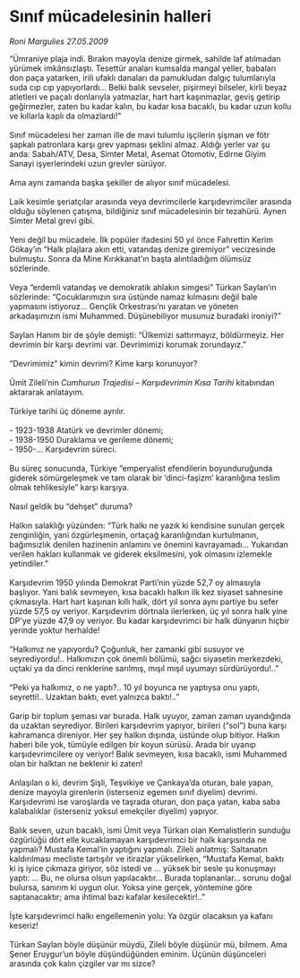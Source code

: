 # Sınıf mücadelesinin halleri

*Roni Margulies 27.05.2009*

<div class="taraf_structure_2col_1zq">
<div class="margen_n">



 <p>“Ümraniye plaja indi. Bırakın mayoyla denize girmek, sahilde laf atılmadan yürümek imkânsızlaştı. Tesettür anaları kumsalda mangal yeller, babaları don paça yatarken, irili ufaklı danaları da pamukludan dalgıç tulumlarıyla suda cıp cıp yapıyorlardı... Belki balık sevseler, pişirmeyi bilseler, kirli beyaz atletleri ve paçalı donlarıyla yatmazlar, hart hart kaşınmazlar, geviş getirip geğirmezler, zaten bu kadar kalın, bu kadar kısa bacaklı, bu kadar uzun kollu ve kıllarla kaplı da olmazlardı!” <br/><br/>Sınıf mücadelesi her zaman ille de mavi tulumlu işçilerin şişman ve fötr şapkalı patronlara karşı grev yapması şeklini almaz. Aldığı yerler var şu anda: Sabah/ATV, Desa, Simter Metal, Asemat Otomotiv, Edirne Giyim Sanayi işyerlerindeki uzun grevler sürüyor. <br/><br/>Ama aynı zamanda başka şekiller de alıyor sınıf mücadelesi. <br/><br/>Laik kesimle şeriatçılar arasında veya devrimcilerle karşıdevrimciler arasında olduğu söylenen çatışma, bildiğiniz sınıf mücadelesinin bir tezahürü. Aynen Simter Metal grevi gibi. <br/><br/>Yeni değil bu mücadele. İlk popüler ifadesini 50 yıl önce Fahrettin Kerim Gökay’ın “Halk plajlara akın etti, vatandaş denize giremiyor” vecizesinde bulmuştu. Sonra da Mine Kırıkkanat’ın başta alıntıladığım ölümsüz sözlerinde. <br/><br/>Veya “erdemli vatandaş ve demokratik ahlakın simgesi” Türkan Saylan’ın sözlerinde: “Çocuklarımızın sıra üstünde namaz kılmasını değil bale yapmasını istiyoruz... Gençlik Orkestrası’nı yaratan ve yöneten arkadaşımızın ismi Muhammed. Düşünebiliyor musunuz buradaki ironiyi?” <br/><br/>Saylan Hanım bir de şöyle demişti: “Ülkemizi sattırmayız, böldürmeyiz. Her devrimin bir karşı devrimi var. Devrimimizi korumak zorundayız.” <br/><br/>“Devrimimiz” kimin devrimi? Kime karşı korunuyor? <br/><br/>Ümit Zileli’nin <i>Cumhurun Trajedisi – Karşıdevrimin Kısa Tarihi</i> kitabından aktararak anlatayım. <br/><br/>Türkiye tarihi üç döneme ayrılır. <br/><br/>- 1923-1938 Atatürk ve devrimler dönemi; <br/>- 1938-1950 Duraklama ve gerileme dönemi; <br/>- 1950-... Karşıdevrim süreci. <br/><br/>Bu süreç sonucunda, Türkiye “emperyalist efendilerin boyunduruğunda giderek sömürgeleşmek ve tam olarak bir ‘dinci-faşizm’ karanlığına teslim olmak tehlikesiyle” karşı karşıya. <br/><br/>Nasıl geldik bu “dehşet” duruma? <br/><br/>Halkın salaklığı yüzünden: “Türk halkı ne yazık ki kendisine sunulan gerçek zenginliğin, yani özgürleşmenin, ortaçağ karanlığından kurtulmanın, bağımsızlık denilen hazinenin anlamını ve önemini kavrayamadı... Yukarıdan verilen hakları kullanmak ve giderek eksilmesini, yok olmasını izlemekle yetindiler.” <br/><br/>Karşıdevrim 1950 yılında Demokrat Parti’nin yüzde 52,7 oy almasıyla başlıyor. Yani balık sevmeyen, kısa bacaklı halkın ilk kez siyaset sahnesine çıkmasıyla. Hart hart kaşınan kıllı halk, dört yıl sonra aynı partiye bu sefer yüzde 57,5 oy veriyor. Karşıdevrim dörtnala ilerlerken, üç yıl sonra halk yine DP’ye yüzde 47,9 oy veriyor. Bu kadar karşıdevrimci bir halk dünyanın hiçbir yerinde yoktur herhalde! <br/><br/>“Halkımız ne yapıyordu? Çoğunluk, her zamanki gibi susuyor ve seyrediyordu!.. Halkımızın çok önemli bölümü, sağcı siyasetin merkezdeki, uçtaki ya da dinci renklerine sarılmış, mışıl mışıl uyumayı sürdürüyordu!..” <br/><br/>“Peki ya halkımız, o ne yaptı?.. 10 yıl boyunca ne yaptıysa onu yaptı, seyretti!.. Uzaktan baktı, evet yalnızca baktı!..” <br/><br/>Garip bir toplum şeması var burada. Halk uyuyor, zaman zaman uyandığında da uzaktan seyrediyor. Birileri karşıdevrim yapıyor, birileri (“sol”) buna karşı kahramanca direniyor. Her şey halkın dışında, üstünde olup bitiyor. Halkın haberi bile yok, tümüyle edilgen bir koyun sürüsü. Arada bir uyanıp karşıdevrimcilere oy veriyor! Balık sevmeyen, kısa bacaklı, ismi Muhammed olan bir halktan ne beklenir ki zaten! <br/><br/>Anlaşılan o ki, devrim Şişli, Teşvikiye ve Çankaya’da oturan, bale yapan, denize mayoyla girenlerin (isterseniz egemen sınıf diyelim) devrimi. Karşıdevrimi ise varoşlarda ve taşrada oturan, don paça yatan, kaba saba kalabalıklar (isterseniz yoksul emekçiler diyelim) yapıyor. <br/><br/>Balık seven, uzun bacaklı, ismi Ümit veya Türkan olan Kemalistlerin sunduğu özgürlüğü dört elle kucaklamayan karşıdevrimci bir halk karşısında ne yapmalı? Mustafa Kemal’in yaptığını yapmalı. Zileli anlatmış: Saltanatın kaldırılması mecliste tartışılır ve itirazlar yükselirken, “Mustafa Kemal, baktı ki iş iyice çıkmaza giriyor, söz istedi ve ... yüksek bir sesle şu konuşmayı yaptı: ... Bu, ne olursa olsun yapılacaktır... Burada toplananlar... sorunu doğal bulursa, sanırım ki uygun olur. Yoksa yine gerçek, yöntemine göre saptanacaktır; ama ihtimal bazı kafalar kesilecektir!..” <br/><br/>İşte karşıdevrimci halkı engellemenin yolu: Ya özgür olacaksın ya kafanı keseriz! <br/><br/>Türkan Saylan böyle düşünür müydü, Zileli böyle düşünür mü, bilmem. Ama Şener Eruygur’un böyle düşündüğünden eminim. Üçünün düşünceleri arasında çok kalın çizgiler var mı sizce?</p>
<br/>
<br/>
<br/>



<br/>


<div id="taraf_not">
</div>

</div>


</div>
